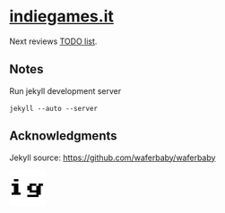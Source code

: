 # [indiegames.it](http://indiegames.it)

Next reviews [TODO list](https://github.com/indiegames/indiegames.github.com/blob/master/TODO.md).

## Notes

Run jekyll development server

    jekyll --auto --server

## Acknowledgments

Jekyll source: https://github.com/waferbaby/waferbaby

![indiegames.it](https://github.com/indiegames/indiegames.github.com/raw/master/images/indiegames_logo.png)